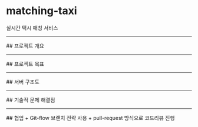 # matching-taxi
실시간 택시 매칭 서비스   
   
<hr/>
## 프로젝트 개요   
   
<hr/>
## 프로젝트 목표 

<hr/>
## 서버 구조도   
   
<hr/>
## 기술적 문제 해결점   
   
<hr/>
## 협업   
+ Git-flow 브랜치 전략 사용
+ pull-request 방식으로 코드리뷰 진행
